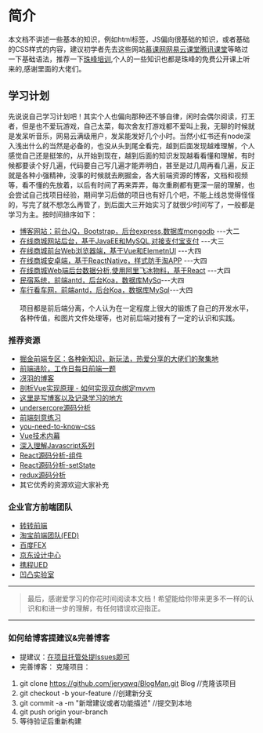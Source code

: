 # 简介
本文档不讲述一些基本的知识，例如html标签，JS偏向很基础的知识，或者基础的CSS样式的内容，建议初学者先去这些网站[慕课网](http://www.imooc.com)[网易云课堂](http://study.163.com)[腾讯课堂](https://ke.qq.com/)等略过一下基础语法，推荐一下[珠峰培训](http://www.html5train.com/),个人的一些知识也都是珠峰的免费公开课上听来的,感谢里面的大佬们。
## 学习计划
先说说自己学习计划吧！其实个人也偏向那种还不够自律，闲时会偶尔阅读，打王者，但是也不爱玩游戏，自己太菜，每次舍友打游戏都不爱叫上我，无聊的时候就是发呆听音乐，网易云满级用户，发呆能发好几个小时。当然小红书还有node深入浅出什么的当然是必备的，也没从头到尾全看完，越到后面发现越难理解，个人感觉自己还是挺笨的，从开始到现在，越到后面的知识发现越看看懂和理解，有时候都要读个好几遍，代码要自己写几遍才能弄明白，甚至是过几周再看几遍，反正就是各种小强精神，没事的时候就去刷掘金，各大前端资源的博客，文档和视频等，看不懂的先放着，以后有时间了再来弄弄，每次重刷都有更深一层的理解，也会尝试自己找项目经验，期间学习后做的项目也有好几个吧，不能上线总觉得怪怪的，写完了就不想怎么再管了，到后面大三开始实习了就很少时间写了，一般都是学习为主。按时间排序如下：
<br>
* [博客网站：前台JQ，Bootstrap，后台express,数据库mongodb](https://github.com/jeryqwq/Blog)  ---大二
* [在线商城网站后台，基于JavaEE和MySQL,对接支付宝支付](https://github.com/jeryqwq/ImoccMallofJava) ---大三
* [在线商城前台Web浏览器端，基于Vue和ElemetnUI](https://github.com/jeryqwq/Imoccmall) ---大四
* [在线商城安卓端，基于ReactNative，样式防手淘APP](https://github.com/jeryqwq/MallApp)  ---大四
* [在线商城Web端后台数据分析,使用阿里飞冰物料，基于React](https://github.com/jeryqwq/OrderManage)   ---大四
* [民宿系统，前端antd，后台Koa，数据库MySq](https://github.com/jeryqwq/homestay)---大四
* [车行看车网，前端antd，后台Koa，数据库MySql](https://github.com/jeryqwq/CartOnline)---大四
<br><br>
项目都是前后端分离，个人认为在一定程度上很大的锻炼了自己的开发水平，各种传值，和图片文件处理等，也对前后端对接有了一定的认识和实践。
### 推荐资源
* [掘金前端专区：各种新知识，新玩法，热爱分享的大佬们的聚集地](https://juejin.im/welcome/frontend)
* [前端进阶，工作日每日前端一题](https://github.com/Advanced-Frontend/Daily-Interview-Question)
* [冴羽的博客](https://github.com/mqyqingfeng/Blog)
* [剖析Vue实现原理 - 如何实现双向绑定mvvm](https://github.com/DMQ/mvvm)
* [这里是写博客以及记录学习的地方](https://github.com/KieSun/Dream)
* [undersercore源码分析](https://yoyoyohamapi.gitbooks.io/undersercore-analysis/content/)
* [前端刻意练习](https://github.com/fezaoduke/fe-practice-hard)
* [you-need-to-know-css](https://lhammer.cn/You-need-to-know-css/#/)
* [Vue技术内幕](http://hcysun.me/vue-design/art/)
* [深入理解Javascript系列](https://www.kancloud.cn/kancloud/deep-understand-javascript/43686)
* [React源码分析-组件](https://github.com/amandakelake/blog/issues/27)
* [React源码分析-setState](https://github.com/amandakelake/blog/issues/29)
* [redux源码分析](https://github.com/amandakelake/blog/issues/33)
* 其它优秀的资源欢迎大家补充
### 企业官方前端团队
* [转转前端](http://zzfed.com/#/list)
* [淘宝前端团队(FED)](http://taobaofed.org/)
* [百度FEX](http://fex.baidu.com/)
* [京东设计中心](http://jdc.jd.com/)
* [携程UED](http://ued.ctrip.com/)
* [凹凸实验室](https://aotu.io/)
---
> 最后，感谢爱学习的你花时间阅读本文档！希望能给你带来更多不一样的认识和和进一步的理解，有任何错误欢迎指正。
---
### 如何给博客提建议&完善博客
* 提建议：[在项目托管处提Issues即可](https://github.com/jeryqwq/BlogMan/issues)
* 完善博客：
克隆项目：
1. git clone https://github.com/jeryqwq/BlogMan.git Blog //克隆该项目
2. git checkout -b your-feature //创建新分支
3. git commit -a -m "新增建议或者功能描述" //提交到本地
4. git push origin your-branch
5. 等待验证后重新构建
